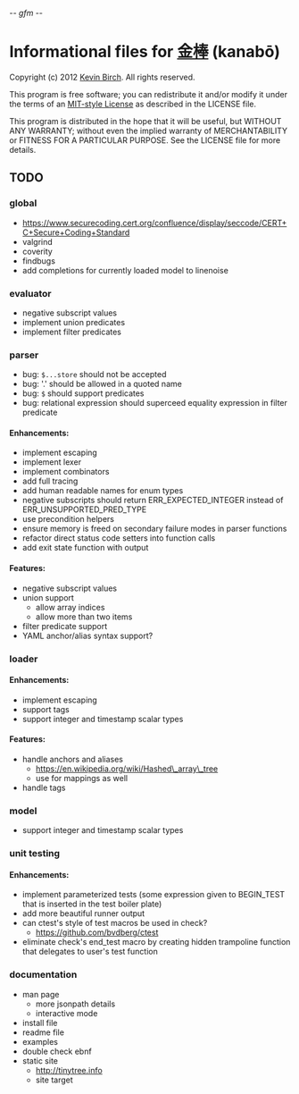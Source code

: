 -*- gfm -*-

# Informational files for [金棒][home] (kanabō)

Copyright (c) 2012 [Kevin Birch](mailto:kmb@pobox.com).  All rights reserved.

This program is free software; you can redistribute it and/or modify
it under the terms of an [MIT-style License][license] as described in
the LICENSE file.

This program is distributed in the hope that it will be useful,
but WITHOUT ANY WARRANTY; without even the implied warranty of
MERCHANTABILITY or FITNESS FOR A PARTICULAR PURPOSE.  See the
LICENSE file for more details.

## TODO

### global

* https://www.securecoding.cert.org/confluence/display/seccode/CERT+C+Secure+Coding+Standard
* valgrind
* coverity
* findbugs
* add completions for currently loaded model to linenoise

### evaluator

* negative subscript values
* implement union predicates
* implement filter predicates

### parser

* bug: `$...store` should not be accepted
* bug: '.' should be allowed in a quoted name
* bug: `$` should support predicates
* bug: relational expression should superceed equality expression in filter predicate

#### Enhancements:

* implement escaping
* implement lexer
* implement combinators
* add full tracing
* add human readable names for enum types
* negative subscripts should return ERR\_EXPECTED\_INTEGER instead of ERR\_UNSUPPORTED\_PRED\_TYPE
* use precondition helpers
* ensure memory is freed on secondary failure modes in parser functions
* refactor direct status code setters into function calls
* add exit state function with output

#### Features:

* negative subscript values
* union support
  * allow array indices
  * allow more than two items
* filter predicate support
* YAML anchor/alias syntax support?

### loader

#### Enhancements:

* implement escaping
* support tags
* support integer and timestamp scalar types

#### Features:

* handle anchors and aliases
  * https://en.wikipedia.org/wiki/Hashed\_array\_tree
  * use for mappings as well
* handle tags

### model

* support integer and timestamp scalar types

### unit testing

#### Enhancements:

* implement parameterized tests (some expression given to BEGIN_TEST that is inserted in the test boiler plate)
* add more beautiful runner output
* can ctest's style of test macros be used in check?
  * https://github.com/bvdberg/ctest
* eliminate check's end_test macro by creating hidden trampoline function that delegates to user's test function

### documentation

* man page
  * more jsonpath details
  * interactive mode
* install file
* readme file
* examples
* double check ebnf
* static site
  * http://tinytree.info
  * site target

[home]: https://github.com/kevinbirch/kanabo "project home"
[license]: http://www.opensource.org/licenses/ncsa
